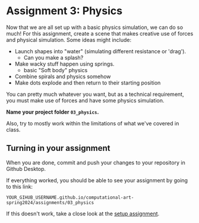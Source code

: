 # Assignment 3: Physics

Now that we are all set up with a basic physics simulation, we can do so much! For this assignment, create a scene that makes creative use of forces and physical simulation. Some ideas might include:

- Launch shapes into "water" (simulating different resistance or 'drag').
    - Can you make a splash?
- Make wacky stuff happen using springs.
    - basic "Soft body" physics
- Combine spirals and physics somehow
- Make dots explode and then return to their starting position

You can pretty much whatever you want, but as a technical requirement, you must make use of forces and have some physics simulation.

**Name your project folder `03_physics`.**

Also, try to mostly work within the limitations of what we've covered in class.

## Turning in your assignment

When you are done, commit and push your changes to your repository in Github Desktop.

If everything worked, you should be able to see your assignment by going to this link:

```
YOUR_GIHUB_USERNAME.github.io/computational-art-spring2024/assignments/03_physics
```

If this doesn't work, take a close look at the [setup assignment](./p5-setup-abstract.html).